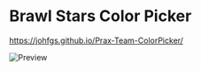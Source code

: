 # Brawl Stars Color Picker
https://johfgs.github.io/Prax-Team-ColorPicker/

![Preview](https://github.com/JohFgs/Prax-Team-ColorPicker/assets/120335718/e9ce160d-e107-473d-a920-8f743e027c43)
